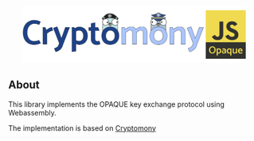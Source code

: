 <p align="center">
    <img width="450" src="assets/images/logo.png">
</p>

## About

This library implements the OPAQUE key exchange protocol using Webassembly.

The implementation is based on [Cryptomony](https://github.com/cymony/cryptomony)